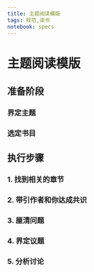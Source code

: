 ```yaml
---
title: 主题阅读模版
tags: 规范,读书
notebook: specs
---
```


# 主题阅读模版

## 准备阶段

### 界定主题

### 选定书目

## 执行步骤

### 1. 找到相关的章节

### 2. 带引作者和你达成共识

### 3. 厘清问题

### 4. 界定议题

### 5. 分析讨论